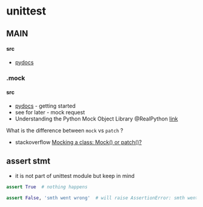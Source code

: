 # unittest

## MAIN

#### src

* [pydocs](https://docs.python.org/3/library/unittest.html)

### .mock

#### src

* [pydocs](https://docs.python.org/3/library/unittest.mock-examples.html?highlight=mock) - getting started
* see for later - mock request
* Understanding the Python Mock Object Library @RealPython [link](https://realpython.com/python-mock-library/)

What is the difference between `mock` vs `patch` ?

* stackoverflow  [Mocking a class: Mock\(\) or patch\(\)?](https://stackoverflow.com/questions/8180769/mocking-a-class-mock-or-patch)

## assert stmt

* it is not part of unittest module but keep in mind

```python
assert True  # nothing happens

assert False, 'smth went wrong'  # will raise AssertionError: smth went wrong
```

